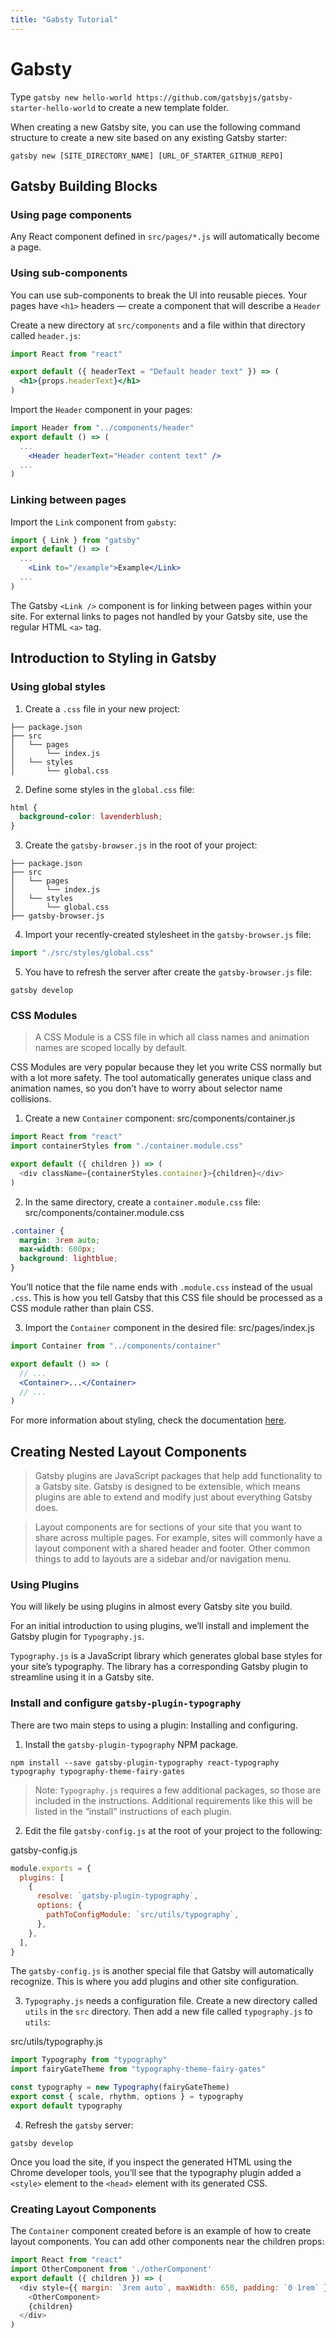 ```yaml
---
title: "Gabsty Tutorial"
---
```


# Gabsty

Type `gatsby new hello-world https://github.com/gatsbyjs/gatsby-starter-hello-world` to create a new template folder.

When creating a new Gatsby site, you can use the following command structure to create a new site based on any existing Gatsby starter:

`gatsby new [SITE_DIRECTORY_NAME] [URL_OF_STARTER_GITHUB_REPO]`

## Gatsby Building Blocks

### Using page components

Any React component defined in `src/pages/*.js` will automatically become a page.

### Using sub-components

You can use sub-components to break the UI into reusable pieces. Your pages have `<h1>` headers — create a component that will describe a `Header`

Create a new directory at `src/components` and a file within that directory called `header.js`:

```jsx
import React from "react"

export default ({ headerText = "Default header text" }) => (
  <h1>{props.headerText}</h1>
)
```

Import the `Header` component in your pages:

```jsx
import Header from "../components/header"
export default () => (
  ...
    <Header headerText="Header content text" />
  ...
)
```

### Linking between pages

Import the `Link` component from `gabsty`:

```jsx
import { Link } from "gatsby"
export default () => (
  ...
    <Link to="/example">Example</Link>
  ...
)
```

The Gatsby `<Link />` component is for linking between pages within your site. For external links to pages not handled by your Gatsby site, use the regular HTML `<a>` tag.

## Introduction to Styling in Gatsby

### Using global styles

1. Create a `.css` file in your new project:

```
├── package.json
├── src
│   └── pages
│       └── index.js
│   └── styles
│       └── global.css
```

2. Define some styles in the `global.css` file:

```css
html {
  background-color: lavenderblush;
}
```

3. Create the `gatsby-browser.js` in the root of your project:

```
├── package.json
├── src
│   └── pages
│       └── index.js
│   └── styles
│       └── global.css
├── gatsby-browser.js
```

4. Import your recently-created stylesheet in the `gatsby-browser.js` file:

```js
import "./src/styles/global.css"
```

5. You have to refresh the server after create the `gatsby-browser.js` file:

```shell
gatsby develop
```

### CSS Modules

> A CSS Module is a CSS file in which all class names and animation names are scoped locally by default.

CSS Modules are very popular because they let you write CSS normally but with a lot more safety. The tool automatically generates unique class and animation names, so you don’t have to worry about selector name collisions.

1. Create a new `Container` component:
   src/components/container.js

```js
import React from "react"
import containerStyles from "./container.module.css"

export default ({ children }) => (
  <div className={containerStyles.container}>{children}</div>
)
```

2. In the same directory, create a `container.module.css` file:
   src/components/container.module.css

```css
.container {
  margin: 3rem auto;
  max-width: 600px;
  background: lightblue;
}
```

You’ll notice that the file name ends with `.module.css` instead of the usual `.css`. This is how you tell Gatsby that this CSS file should be processed as a CSS module rather than plain CSS.

3. Import the `Container` component in the desired file:
   src/pages/index.js

```jsx
import Container from "../components/container"

export default () => (
  // ...
  <Container>...</Container>
  // ...
)
```

For more information about styling, check the documentation [here](https://www.gatsbyjs.org/docs/styling/).

## Creating Nested Layout Components

> Gatsby plugins are JavaScript packages that help add functionality to a Gatsby site. Gatsby is designed to be extensible, which means plugins are able to extend and modify just about everything Gatsby does.

> Layout components are for sections of your site that you want to share across multiple pages. For example, sites will commonly have a layout component with a shared header and footer. Other common things to add to layouts are a sidebar and/or navigation menu.

### Using Plugins

You will likely be using plugins in almost every Gatsby site you build.

For an initial introduction to using plugins, we’ll install and implement the Gatsby plugin for `Typography.js`.

`Typography.js` is a JavaScript library which generates global base styles for your site’s typography. The library has a corresponding Gatsby plugin to streamline using it in a Gatsby site.

### Install and configure `gatsby-plugin-typography`

There are two main steps to using a plugin: Installing and configuring.

1. Install the `gatsby-plugin-typography` NPM package.

```shell
npm install --save gatsby-plugin-typography react-typography typography typography-theme-fairy-gates
```

> Note: `Typography.js` requires a few additional packages, so those are included in the instructions. Additional requirements like this will be listed in the “install” instructions of each plugin.

2. Edit the file `gatsby-config.js` at the root of your project to the following:

gatsby-config.js

```js
module.exports = {
  plugins: [
    {
      resolve: `gatsby-plugin-typography`,
      options: {
        pathToConfigModule: `src/utils/typography`,
      },
    },
  ],
}
```

The `gatsby-config.js` is another special file that Gatsby will automatically recognize. This is where you add plugins and other site configuration.

3. `Typography.js` needs a configuration file. Create a new directory called `utils` in the `src` directory. Then add a new file called `typography.js` to `utils`:

src/utils/typography.js

```js
import Typography from "typography"
import fairyGateTheme from "typography-theme-fairy-gates"

const typography = new Typography(fairyGateTheme)
export const { scale, rhythm, options } = typography
export default typography
```

4. Refresh the `gatsby` server:

```shell
gatsby develop
```

Once you load the site, if you inspect the generated HTML using the Chrome developer tools, you’ll see that the typography plugin added a `<style>` element to the `<head>` element with its generated CSS.

### Creating Layout Components

The `Container` component created before is an example of how to create layout components. You can add other components near the children props:

```js
import React from "react"
import OtherComponent from './otherComponent'
export default ({ children }) => (
  <div style={{ margin: `3rem auto`, maxWidth: 650, padding: `0 1rem` }}>
    <OtherComponent>
    {children}
  </div>
)
```
